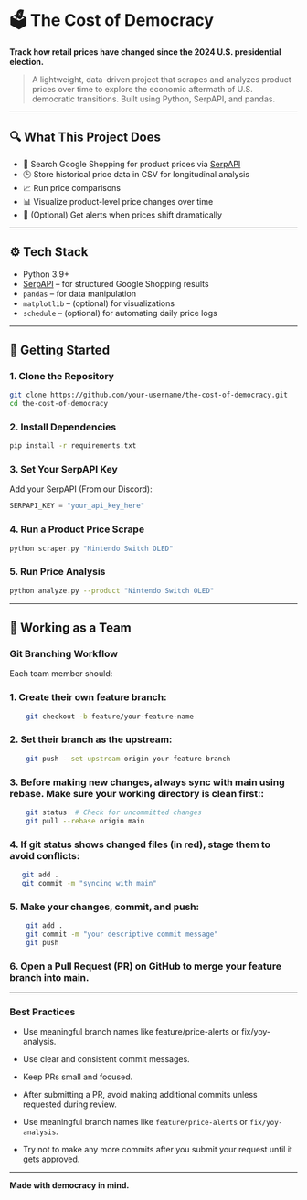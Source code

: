 # 🗳️ The Cost of Democracy

**Track how retail prices have changed since the 2024 U.S. presidential election.**

> A lightweight, data-driven project that scrapes and analyzes product prices over time to explore the economic aftermath of U.S. democratic transitions. Built using Python, SerpAPI, and pandas.

---

## 🔍 What This Project Does

- 🔎 Search Google Shopping for product prices via [SerpAPI](https://serpapi.com)
- 🕒 Store historical price data in CSV for longitudinal analysis
- 📈 Run price comparisons
- 📊 Visualize product-level price changes over time
- 🔔 (Optional) Get alerts when prices shift dramatically

---

## ⚙️ Tech Stack

- Python 3.9+
- [SerpAPI](https://serpapi.com/) – for structured Google Shopping results
- `pandas` – for data manipulation
- `matplotlib` – (optional) for visualizations
- `schedule` – (optional) for automating daily price logs

---

## 🚀 Getting Started

### 1. Clone the Repository
```bash
git clone https://github.com/your-username/the-cost-of-democracy.git
cd the-cost-of-democracy
```

### 2. Install Dependencies
```bash
pip install -r requirements.txt
```

### 3. Set Your SerpAPI Key
Add your SerpAPI (From our Discord):
```python
SERPAPI_KEY = "your_api_key_here"
```

### 4. Run a Product Price Scrape
```bash
python scraper.py "Nintendo Switch OLED"
```

### 5. Run Price Analysis
```bash
python analyze.py --product "Nintendo Switch OLED"
```

---

## 🤝 Working as a Team

### Git Branching Workflow
Each team member should:
### 1. Create their own feature branch:
```bash
    git checkout -b feature/your-feature-name
 ```

### 2. Set their branch as the upstream:
```bash
    git push --set-upstream origin your-feature-branch
```

### 3. Before making new changes, always sync with main using rebase. Make sure your working directory is clean first::
```bash 
    git status  # Check for uncommitted changes
    git pull --rebase origin main
```

### 4. If git status shows changed files (in red), stage them to avoid conflicts:
```bash
   git add .
   git commit -m "syncing with main"
```

### 5. Make your changes, commit, and push:
```bash
    git add .
    git commit -m "your descriptive commit message"
    git push
```

### 6. Open a Pull Request (PR) on GitHub to merge your feature branch into main.

---

### Best Practices
- Use meaningful branch names like feature/price-alerts or fix/yoy-analysis.

- Use clear and consistent commit messages.

- Keep PRs small and focused.

- After submitting a PR, avoid making additional commits unless requested during review.

- Use meaningful branch names like `feature/price-alerts` or `fix/yoy-analysis`.

- Try not to make any more commits after you submit your request until it gets approved.

---

**Made with democracy in mind.**

